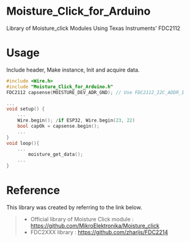 # Moisture_Click_for_Arduino
Library of Moisture_click Modules Using Texas Instruments' FDC2112

# Usage
Include header, Make instance, Init and acquire data.

```cpp
#include <Wire.h>
#include "Moisture_Click_for_Arduino.h"
FDC2112 capsense(MOISTURE_DEV_ADR_GND); // Use FDC2112_I2C_ADDR_1 

...
void setup() {
    ...
    Wire.begin(); /if ESP32, Wire.begin(23, 22)
    bool capOk = capsense.begin(); 
    ...
}
void loop(){
    ...
        moisture_get_data();
    ...
}
```

# Reference
This library was created by referring to the link below.
>* Official library of Moisture Click module : https://github.com/MikroElektronika/Moisture_click   
>* FDC2XXX library : https://github.com/zharijs/FDC2214
